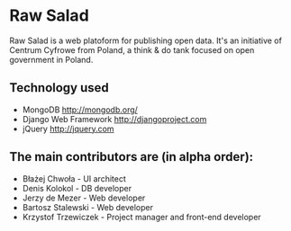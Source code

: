 Raw Salad
=========
Raw Salad is a web platoform for publishing open data. It's an initiative of Centrum Cyfrowe from Poland, a think & do tank focused on open government in Poland.


Technology used
---------------

- MongoDB <http://mongodb.org/>
- Django Web Framework <http://djangoproject.com>
- jQuery <http://jquery.com>

The main contributors are (in alpha order):
-------------------------------------------

- Błażej Chwoła - UI architect
- Denis Kolokol - DB developer
- Jerzy de Mezer - Web developer
- Bartosz Stalewski - Web developer
- Krzystof Trzewiczek - Project manager and front-end developer

